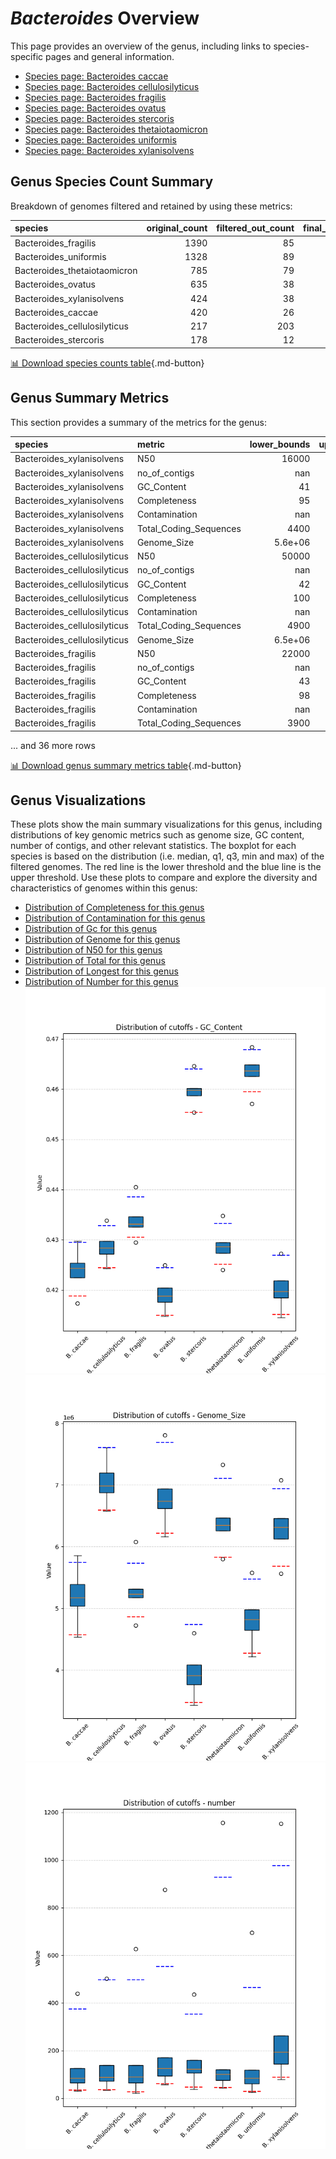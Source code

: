 # *Bacteroides* Overview
This page provides an overview of the genus, including links to species-specific pages and general information.

- [Species page: Bacteroides caccae](Bacteroides_caccae/index.md)
- [Species page: Bacteroides cellulosilyticus](Bacteroides_cellulosilyticus/index.md)
- [Species page: Bacteroides fragilis](Bacteroides_fragilis/index.md)
- [Species page: Bacteroides ovatus](Bacteroides_ovatus/index.md)
- [Species page: Bacteroides stercoris](Bacteroides_stercoris/index.md)
- [Species page: Bacteroides thetaiotaomicron](Bacteroides_thetaiotaomicron/index.md)
- [Species page: Bacteroides uniformis](Bacteroides_uniformis/index.md)
- [Species page: Bacteroides xylanisolvens](Bacteroides_xylanisolvens/index.md)
## Genus Species Count Summary
Breakdown of genomes filtered and retained by using these metrics:

| species                      |   original_count |   filtered_out_count |   final_count |
|:-----------------------------|-----------------:|---------------------:|--------------:|
| Bacteroides_fragilis         |             1390 |                   85 |          1305 |
| Bacteroides_uniformis        |             1328 |                   89 |          1239 |
| Bacteroides_thetaiotaomicron |              785 |                   79 |           706 |
| Bacteroides_ovatus           |              635 |                   38 |           597 |
| Bacteroides_xylanisolvens    |              424 |                   38 |           386 |
| Bacteroides_caccae           |              420 |                   26 |           394 |
| Bacteroides_cellulosilyticus |              217 |                  203 |            14 |
| Bacteroides_stercoris        |              178 |                   12 |           166 |


[📊 Download species counts table](species_counts.csv){.md-button}
## Genus Summary Metrics
This section provides a summary of the metrics for the genus:

| species                      | metric                 |   lower_bounds |   upper_bounds |
|:-----------------------------|:-----------------------|---------------:|---------------:|
| Bacteroides_xylanisolvens    | N50                    |    16000       |      nan       |
| Bacteroides_xylanisolvens    | no_of_contigs          |      nan       |      980       |
| Bacteroides_xylanisolvens    | GC_Content             |       41       |       43       |
| Bacteroides_xylanisolvens    | Completeness           |       95       |      nan       |
| Bacteroides_xylanisolvens    | Contamination          |      nan       |        9       |
| Bacteroides_xylanisolvens    | Total_Coding_Sequences |     4400       |     6000       |
| Bacteroides_xylanisolvens    | Genome_Size            |        5.6e+06 |        7e+06   |
| Bacteroides_cellulosilyticus | N50                    |    50000       |      nan       |
| Bacteroides_cellulosilyticus | no_of_contigs          |      nan       |      500       |
| Bacteroides_cellulosilyticus | GC_Content             |       42       |       44       |
| Bacteroides_cellulosilyticus | Completeness           |      100       |      nan       |
| Bacteroides_cellulosilyticus | Contamination          |      nan       |        4       |
| Bacteroides_cellulosilyticus | Total_Coding_Sequences |     4900       |     6100       |
| Bacteroides_cellulosilyticus | Genome_Size            |        6.5e+06 |        7.7e+06 |
| Bacteroides_fragilis         | N50                    |    22000       |      nan       |
| Bacteroides_fragilis         | no_of_contigs          |      nan       |      500       |
| Bacteroides_fragilis         | GC_Content             |       43       |       44       |
| Bacteroides_fragilis         | Completeness           |       98       |      nan       |
| Bacteroides_fragilis         | Contamination          |      nan       |        7       |
| Bacteroides_fragilis         | Total_Coding_Sequences |     3900       |     5100       |

... and 36 more rows


[📊 Download genus summary metrics table](genus_summary_metrics.csv){.md-button}
## Genus Visualizations
These plots show the main summary visualizations for this genus, including distributions of key genomic metrics such as genome size, GC content, number of contigs, and other relevant statistics. The boxplot for each species is based on the distribution (i.e. median, q1, q3, min and max) of the filtered genomes. The red line is the lower threshold and the blue line is the upper threshold. Use these plots to compare and explore the diversity and characteristics of genomes within this genus:

- [Distribution of Completeness for this genus](Completeness_Specific_boxplot_0.png)
- [Distribution of Contamination for this genus](Contamination_boxplot_0.png)
- [Distribution of Gc for this genus](GC_Content_boxplot_0.png)
- [Distribution of Genome for this genus](Genome_Size_boxplot_0.png)
- [Distribution of N50 for this genus](N50_boxplot_0.png)
- [Distribution of Total for this genus](Total_Coding_Sequences_boxplot_0.png)
- [Distribution of Longest for this genus](longest_boxplot_0.png)
- [Distribution of Number for this genus](number_boxplot_0.png)
![Distribution of Gc](GC_Content_boxplot_0.png)
![Distribution of Genome](Genome_Size_boxplot_0.png)
![Distribution of Number](number_boxplot_0.png)
